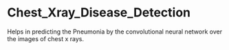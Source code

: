# Chest_Xray_Disease_Detection
Helps in predicting the Pneumonia by the convolutional neural network over the images of chest x rays.
